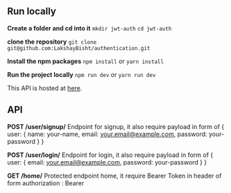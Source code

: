 ## Run locally

**Create a folder and cd into it**
`mkdir jwt-auth`
`cd jwt-auth`

**clone the repository**
`git clone git@github.com:LakshayBisht/authentication.git`

**Install the npm packages**
`npm install`
or
`yarn install`

**Run the project locally**
`npm run dev`
or
`yarn run dev`

This API is hosted at [here](https://lakshay-user-authentication.herokuapp.com/).

## API

**POST /user/signup/**
Endpoint for signup, it also require payload in form of
{
user: {
name: your-name,
email: your.email@example.com,
password: your-password
}
}

**POST /user/login/**
Endpoint for login, it also require payload in form of
{
user: {
email: your.email@example.com,
password: your-password
}
}

**GET /home/**
Protected endpoint home, it require Bearer Token in header of form
authorization : Bearer <usertoken>
